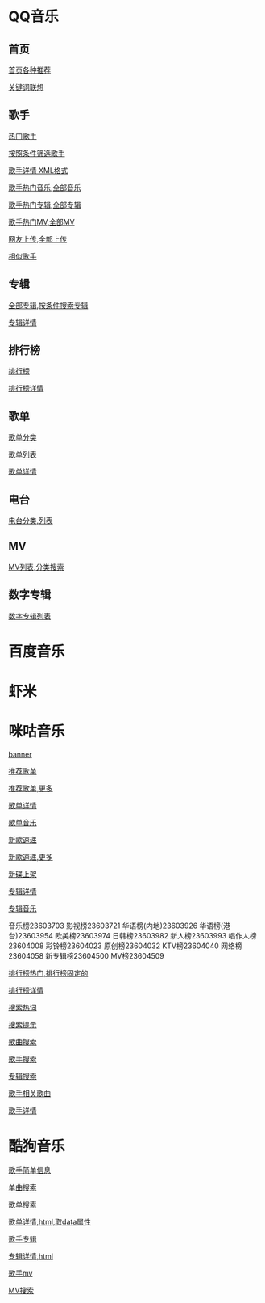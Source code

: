 # **QQ音乐**

## 首页

[首页各种推荐](https://u.y.qq.com/cgi-bin/musicu.fcg?callback=recom285214602887375&g_tk=5381&jsonpCallback=recom285214602887375&loginUin=0&hostUin=0&format=jsonp&inCharset=utf8&outCharset=utf-8&notice=0&platform=yqq&needNewCode=0&data={"comm":{"ct":24},"category":{"method":"get_hot_category","param":{"qq":""},"module":"music.web_category_svr"},"recomPlaylist":{"method":"get_hot_recommend","param":{"async":1,"cmd":2},"module":"playlist.HotRecommendServer"},"playlist":{"method":"get_playlist_by_category","param":{"id":8,"curPage":1,"size":40,"order":5,"titleid":8},"module":"playlist.PlayListPlazaServer"},"new_song":{"module":"QQMusic.MusichallServer","method":"GetNewSong","param":{"type":0}},"new_album":{"module":"music.web_album_library","method":"get_album_by_tags","param":{"area":1,"company":-1,"genre":-1,"type":-1,"year":-1,"sort":2,"get_tags":1,"sin":0,"num":40,"click_albumid":0}},"toplist":{"module":"music.web_toplist_svr","method":"get_toplist_index","param":{}},"focus":{"module":"QQMusic.MusichallServer","method":"GetFocus","param":{}}})

[关键词联想](https://c.y.qq.com/splcloud/fcgi-bin/smartbox_new.fcg?is_xml=0&format=jsonp&key=薛之谦&g_tk=5381&jsonpCallback=SmartboxKeysCallbackmod_search868&loginUin=0&hostUin=0&format=jsonp&inCharset=utf8&outCharset=utf-8&notice=0&platform=yqq&needNewCode=0)

## 歌手

[热门歌手](https://u.y.qq.com/cgi-bin/musicu.fcg?callback=getUCGI5631175775753452&g_tk=5381&jsonpCallback=getUCGI5631175775753452&loginUin=0&hostUin=0&format=jsonp&inCharset=utf8&outCharset=utf-8&notice=0&platform=yqq&needNewCode=0&data={"comm":{"ct":24,"cv":10000},"singerList":{"module":"Music.SingerListServer","method":"get_singer_list","param":{"area":-100,"sex":-100,"genre":-100,"index":-100,"sin":0,"cur_page":1}}})

[按照条件筛选歌手](https://u.y.qq.com/cgi-bin/musicu.fcg?callback=getUCGI07553138911468515&g_tk=5381&jsonpCallback=getUCGI07553138911468515&loginUin=0&hostUin=0&format=jsonp&inCharset=utf8&outCharset=utf-8&notice=0&platform=yqq&needNewCode=0&data={"comm":{"ct":24,"cv":10000},"singerList":{"module":"Music.SingerListServer","method":"get_singer_list","param":{"area":200,"sex":0,"genre":1,"index":24,"sin":0,"cur_page":1}}})

[歌手详情 XML格式](https://c.y.qq.com/splcloud/fcgi-bin/fcg_get_singer_desc.fcg?singermid=002J4UUk29y8BY&utf8=1&outCharset=utf-8&format=xml&r=1541476001581)

[歌手热门音乐,全部音乐](https://c.y.qq.com/v8/fcg-bin/fcg_v8_singer_track_cp.fcg?g_tk=5381&jsonpCallback=MusicJsonCallbacksinger_track&loginUin=0&hostUin=0&format=jsonp&inCharset=utf8&outCharset=utf-8&notice=0&platform=yqq&needNewCode=0&singermid=002J4UUk29y8BY&order=listen&begin=0&num=30&songstatus=1)

[歌手热门专辑,全部专辑](https://u.y.qq.com/cgi-bin/musicu.fcg?callback=getUCGI9256108872123161&g_tk=5381&jsonpCallback=getUCGI9256108872123161&loginUin=0&hostUin=0&format=jsonp&inCharset=utf8&outCharset=utf-8&notice=0&platform=yqq&needNewCode=0&data={"singerAlbum":{"method":"get_singer_album","param":{"singermid":"002J4UUk29y8BY","order":"time","begin":0,"num":5,"exstatus":1},"module":"music.web_singer_info_svr"}})

[歌手热门MV,全部MV](https://c.y.qq.com/mv/fcgi-bin/fcg_singer_mv.fcg?cid=205360581&singermid=002J4UUk29y8BY&order=listen&begin=0&num=5&g_tk=5381&jsonpCallback=singermvlistJsonCallback&loginUin=0&hostUin=0&format=jsonp&inCharset=utf8&outCharset=utf-8&notice=0&platform=yqq&needNewCode=0)

[网友上传,全部上传](https://c.y.qq.com/mv/fcgi-bin/fcg_singer_mv.fcg?cid=205360581&g_tk=5381&jsonpCallback=singerfanmvlistJsonCallback&loginUin=0&hostUin=0&format=jsonp&inCharset=utf8&outCharset=utf-8&notice=0&platform=yqq&needNewCode=0&singermid=002J4UUk29y8BY&order=time&begin=0&num=5&cmd=1)

[相似歌手](https://c.y.qq.com/v8/fcg-bin/fcg_v8_simsinger.fcg?utf8=1&singer_mid=002J4UUk29y8BY&start=0&num=5&g_tk=5381&jsonpCallback=SingerSimCallback&loginUin=0&hostUin=0&format=jsonp&inCharset=utf8&outCharset=utf-8&notice=0&platform=yqq&needNewCode=0)

## 专辑

[全部专辑,按条件搜索专辑](https://u.y.qq.com/cgi-bin/musicu.fcg?callback=getUCGI5127919475212546&g_tk=5381&jsonpCallback=getUCGI5127919475212546&loginUin=0&hostUin=0&format=jsonp&inCharset=utf8&outCharset=utf-8&notice=0&platform=yqq&needNewCode=0&data={"albumlib":{"method":"get_album_by_tags","param":{"area":0,"company":-1,"genre":-1,"type":-1,"year":-1,"sort":2,"get_tags":1,"sin":0,"num":20,"click_albumid":0},"module":"music.web_album_library"}})

[专辑详情](https://c.y.qq.com/v8/fcg-bin/fcg_v8_album_info_cp.fcg?albummid=001L7UIu3GXVtT&g_tk=5381&jsonpCallback=albuminfoCallback&loginUin=0&hostUin=0&format=jsonp&inCharset=utf8&outCharset=utf-8&notice=0&platform=yqq&needNewCode=0)

## 排行榜

[排行榜](https://c.y.qq.com/v8/fcg-bin/fcg_v8_toplist_opt.fcg?page=index&format=html&tpl=macv4&v8debug=1&jsonCallback=jsonCallback)

[排行榜详情](https://c.y.qq.com/v8/fcg-bin/fcg_v8_toplist_cp.fcg?tpl=3&page=detail&date=2018-11-06&topid=4&type=top&song_begin=0&song_num=30&g_tk=5381&jsonpCallback=MusicJsonCallbacktoplist&loginUin=0&hostUin=0&format=jsonp&inCharset=utf8&outCharset=utf-8&notice=0&platform=yqq&needNewCode=0)

## 歌单

[歌单分类](https://c.y.qq.com/splcloud/fcgi-bin/fcg_get_diss_tag_conf.fcg?g_tk=5381&jsonpCallback=getPlaylistTags&loginUin=0&hostUin=0&format=jsonp&inCharset=utf8&outCharset=utf-8&notice=0&platform=yqq&needNewCode=0)

[歌单列表](https://c.y.qq.com/splcloud/fcgi-bin/fcg_get_diss_by_tag.fcg?picmid=1&rnd=0.13298315679607398&g_tk=5381&jsonpCallback=getPlaylist&loginUin=0&hostUin=0&format=jsonp&inCharset=utf8&outCharset=utf-8&notice=0&platform=yqq&needNewCode=0&categoryId=10000000&sortId=5&sin=0&ein=29)

[歌单详情](https://c.y.qq.com/qzone/fcg-bin/fcg_ucc_getcdinfo_byids_cp.fcg?type=1&json=1&utf8=1&onlysong=0&disstid=5118523354&format=jsonp&g_tk=5381&jsonpCallback=playlistinfoCallback&loginUin=0&hostUin=0&format=jsonp&inCharset=utf8&outCharset=utf-8&notice=0&platform=yqq&needNewCode=0)

## 电台

[电台分类,列表](https://c.y.qq.com/v8/fcg-bin/fcg_v8_radiolist.fcg?channel=radio&format=jsonp&page=index&tpl=wk&new=1&p=0.012988281318840889&g_tk=5381&jsonpCallback=MusicJsonCallback9931622022455859&loginUin=0&hostUin=0&format=jsonp&inCharset=utf8&outCharset=utf-8&notice=0&platform=yqq&needNewCode=0)

## MV

[MV列表,分类搜索](https://c.y.qq.com/mv/fcgi-bin/getmv_by_tag?g_tk=5381&jsonpCallback=getMvlist&loginUin=0&hostUin=0&format=jsonp&inCharset=utf8&outCharset=utf-8&notice=0&platform=yqq&needNewCode=0&utf8=1&type=2&year=0&area=0&tag=0&pageno=0&pagecount=20&otype=json&taglist=1&_=0.6077782493154285)

## 数字专辑

[数字专辑列表](https://c.y.qq.com/v8/fcg-bin/musicmall.fcg?g_tk=5381&jsonpCallback=MusicJsonCallback15853754587289481&loginUin=0&hostUin=0&format=jsonp&inCharset=utf8&outCharset=utf-8&notice=0&platform=yqq&needNewCode=0&cmd=pc_index_new)

# **百度音乐**


# 虾米


# 咪咕音乐 

[banner](http://m.music.migu.cn/migu/remoting/cms_list_tag?pageSize=10&nid=23831003&pageNo=0&type=2006)

[推荐歌单](http://m.music.migu.cn/migu/remoting/cms_list_tag?pageSize=10&nid=23853969&pageNo=0&type=2006)

[推荐歌单,更多](http://m.music.migu.cn/migu/remoting/playlist_bycolumnid_tag?playListType=2&type=1&columnId=15127315&tagId=&startIndex=0)

[歌单详情](http://m.music.migu.cn/migu/remoting/playlist_query_tag?onLine=1&queryChannel=0&createUserId=221acca8-9179-4ba7-ac3f-2b0fdffed356&contentCountMin=5&playListId=132568876)

[歌单音乐](http://m.music.migu.cn/migu/remoting/playlistcontents_query_tag?playListType=2&playListId=132568876&contentCount=25)

[新歌速递](http://m.music.migu.cn/migu/remoting/cms_list_tag?pageSize=3&nid=23853978&pageNo=0)

[新歌速递,更多](http://m.music.migu.cn/migu/remoting/cms_list_tag?pageSize=20&nid=11248351&pageNo=0)

[新碟上架](http://m.music.migu.cn/migu/remoting/cms_list_tag?pageSize=10&nid=23854016&pageNo=0&type=2003)

[专辑详情](http://m.music.migu.cn/migu/remoting/cms_album_detail_tag?albumId=1113215408)

[专辑音乐](http://m.music.migu.cn/migu/remoting/cms_album_song_list_tag?albumId=1113215408)

音乐榜23603703
影视榜23603721
华语榜(内地)23603926
华语榜(港台)23603954
欧美榜23603974
日韩榜23603982
新人榜23603993
唱作人榜23604008
彩铃榜23604023
原创榜23604032
KTV榜23604040
网络榜23604058
新专辑榜23604500
MV榜23604509

[排行榜热门,排行榜固定的](http://m.music.migu.cn/migu/remoting/cms_list_tag?nid=23603703&pageSize=3&pageNo=0)

[排行榜详情](http://m.music.migu.cn/migu/remoting/cms_list_tag?nid=23603703&pageSize=200&pageNo=0)

[搜索热词](http://m.music.migu.cn/migu/remoting/cms_list_tag?pageSize=10&nid=24041523&pageNo=0&type=2005)

[搜索提示](http://m.music.migu.cn/migu/remoting/autocomplete_tag?keyword=薛之谦)

[歌曲搜索](http://m.music.migu.cn/migu/remoting/scr_search_tag?rows=20&type=2&keyword=薛之谦&pgc=1)

[歌手搜索](http://m.music.migu.cn/migu/remoting/scr_search_tag?rows=20&type=1&keyword=薛之谦&pgc=1)

[专辑搜索](http://m.music.migu.cn/migu/remoting/scr_search_tag?rows=20&type=4&keyword=薛之谦&pgc=1)

[歌手相关歌曲](http://m.music.migu.cn/migu/remoting/cms_artist_song_list_tag?artistId=1212&pageSize=)

[歌手详情](http://m.music.migu.cn/migu/remoting/cms_artist_detail_tag?artistId=1212)

# **酷狗音乐**

[歌手简单信息](http://so.service.kugou.com/get/complex?callback=jQuery1124004520999669761783_1542263957856&word=%E5%91%A8%E6%9D%B0%E4%BC%A6&_=1542263957874)

[单曲搜索](http://songsearch.kugou.com/song_search_v2?callback=jQuery1124004520999669761783_1542263957856&keyword=%E8%96%9B%E4%B9%8B%E8%B0%A6&page=1&pagesize=30&userid=-1&clientver=&platform=WebFilter&tag=em&filter=2&iscorrection=1&privilege_filter=0&_=1542263957858)

[歌单搜索](http://specialsearch.kugou.com/special_search?callback=jQuery1124004520999669761783_1542263957856&keyword=%E8%96%9B%E4%B9%8B%E8%B0%A6&page=1&pagesize=30&userid=-1&clientver=&platform=WebFilter&tag=em&filter=2&iscorrection=1&privilege_filter=0&_=1542263957860)

[歌单详情,html,取data属性](http://www.kugou.com/yy/special/single/23830.html)

[歌手专辑](http://www.kugou.com/yy/?r=singer/album&sid=3520&p=1&t=1542265291412)

[专辑详情,html](http://www.kugou.com/yy/album/single/8545640.html)

[歌手mv](http://www.kugou.com/yy/?r=singer/video&sid=3520&p=1&t=1542265381107)

[MV搜索](http://mvsearch.kugou.com/mv_search?callback=jQuery1124004520999669761783_1542263957856&keyword=%E8%96%9B%E4%B9%8B%E8%B0%A6&page=1&pagesize=30&userid=-1&clientver=&platform=WebFilter&tag=em&filter=2&iscorrection=1&privilege_filter=0&_=1542263957861)
